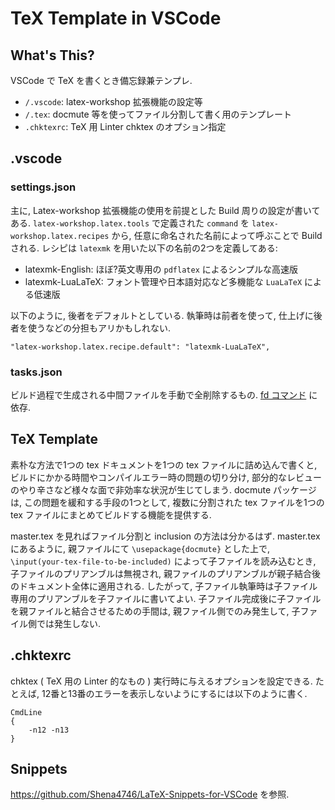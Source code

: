 # TeX Template in VSCode

## What's This?

VSCode で TeX を書くとき備忘録兼テンプレ.

- `/.vscode`: latex-workshop 拡張機能の設定等
- `/.tex`: docmute 等を使ってファイル分割して書く用のテンプレート
- `.chktexrc`: TeX 用 Linter chktex のオプション指定

## .vscode

### settings.json

主に, Latex-workshop 拡張機能の使用を前提とした Build 周りの設定が書いてある.
`latex-workshop.latex.tools` で定義された `command` を `latex-workshop.latex.recipes` から, 任意に命名された名前によって呼ぶことで Build される.
レシピは `latexmk` を用いた以下の名前の2つを定義してある:

- latexmk-English: ほぼ?英文専用の `pdflatex` によるシンプルな高速版
- latexmk-LuaLaTeX: フォント管理や日本語対応など多機能な `LuaLaTeX` による低速版

以下のように, 後者をデフォルトとしている. 執筆時は前者を使って, 仕上げに後者を使うなどの分担もアリかもしれない.

```
"latex-workshop.latex.recipe.default": "latexmk-LuaLaTeX",
```

### tasks.json

ビルド過程で生成される中間ファイルを手動で全削除するもの. [fd コマンド](https://manpages.ubuntu.com/manpages/bionic/ja/man1/fd.1.html) に依存.

## TeX Template

素朴な方法で1つの tex ドキュメントを1つの tex ファイルに詰め込んで書くと, ビルドにかかる時間やコンパイルエラー時の問題の切り分け, 部分的なレビューのやり辛さなど様々な面で非効率な状況が生じてしまう. docmute パッケージは, この問題を緩和する手段の1つとして, 複数に分割された tex ファイルを1つの tex ファイルにまとめてビルドする機能を提供する.

master.tex を見ればファイル分割と inclusion の方法は分かるはず.
master.tex にあるように, 親ファイルにて `\usepackage{docmute}` とした上で, `\input(your-tex-file-to-be-included)` によって子ファイルを読み込むとき, 子ファイルのプリアンブルは無視され, 親ファイルのプリアンブルが親子結合後のドキュメント全体に適用される.
したがって, 子ファイル執筆時は子ファイル専用のプリアンブルを子ファイルに書いてよい. 子ファイル完成後に子ファイルを親ファイルと結合させるための手間は, 親ファイル側でのみ発生して, 子ファイル側では発生しない.

## .chktexrc

chktex ( TeX 用の Linter 的なもの ) 実行時に与えるオプションを設定できる. たとえば, 12番と13番のエラーを表示しないようにするには以下のように書く.

```
CmdLine
{
    -n12 -n13
}
```

## Snippets

<https://github.com/Shena4746/LaTeX-Snippets-for-VSCode> を参照.
